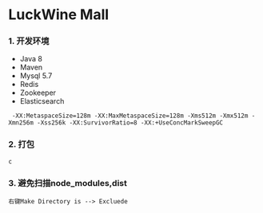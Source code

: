 # LuckWine Mall 

### 1. 开发环境
* Java 8 
* Maven
* Mysql 5.7 
* Redis
* Zookeeper
* Elasticsearch

```
 -XX:MetaspaceSize=128m -XX:MaxMetaspaceSize=128m -Xms512m -Xmx512m -Xmn256m -Xss256k -XX:SurvivorRatio=8 -XX:+UseConcMarkSweepGC
```
### 2. 打包
```
c
```

### 3. 避免扫描node_modules,dist
```
右键Make Directory is --> Excluede 
```
